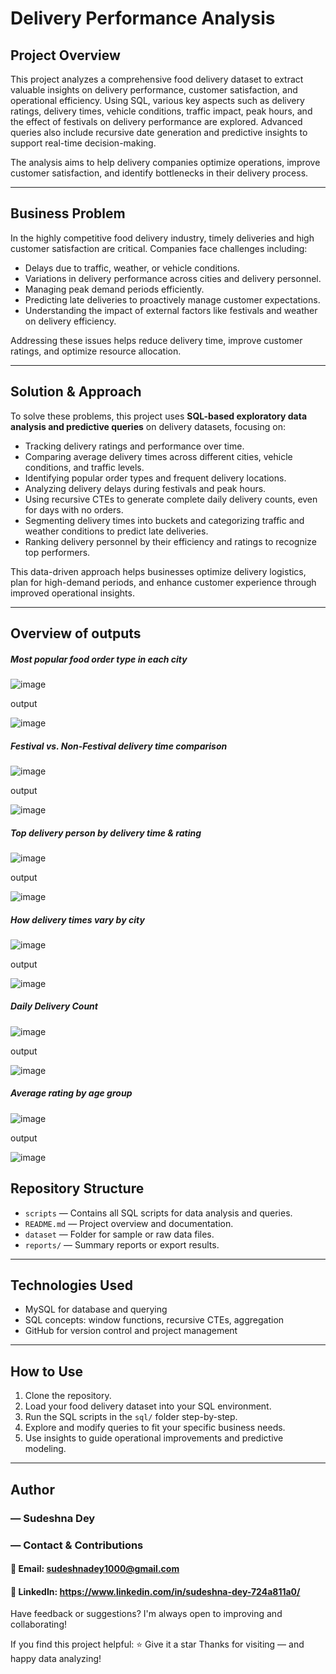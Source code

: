 
# Delivery Performance Analysis 

## Project Overview

This project analyzes a comprehensive food delivery dataset to extract valuable insights on delivery performance, customer satisfaction, and operational efficiency. Using SQL, various key aspects such as delivery ratings, delivery times, vehicle conditions, traffic impact, peak hours, and the effect of festivals on delivery performance are explored. Advanced queries also include recursive date generation and predictive insights to support real-time decision-making.

The analysis aims to help delivery companies optimize operations, improve customer satisfaction, and identify bottlenecks in their delivery process.

---

## Business Problem

In the highly competitive food delivery industry, timely deliveries and high customer satisfaction are critical. Companies face challenges including:

- Delays due to traffic, weather, or vehicle conditions.
- Variations in delivery performance across cities and delivery personnel.
- Managing peak demand periods efficiently.
- Predicting late deliveries to proactively manage customer expectations.
- Understanding the impact of external factors like festivals and weather on delivery efficiency.

Addressing these issues helps reduce delivery time, improve customer ratings, and optimize resource allocation.

---

## Solution & Approach

To solve these problems, this project uses **SQL-based exploratory data analysis and predictive queries** on delivery datasets, focusing on:

- Tracking delivery ratings and performance over time.
- Comparing average delivery times across different cities, vehicle conditions, and traffic levels.
- Identifying popular order types and frequent delivery locations.
- Analyzing delivery delays during festivals and peak hours.
- Using recursive CTEs to generate complete daily delivery counts, even for days with no orders.
- Segmenting delivery times into buckets and categorizing traffic and weather conditions to predict late deliveries.
- Ranking delivery personnel by their efficiency and ratings to recognize top performers.

This data-driven approach helps businesses optimize delivery logistics, plan for high-demand periods, and enhance customer experience through improved operational insights.

---


## Overview of outputs

##### Most popular food order type in each city

![image](https://github.com/user-attachments/assets/fc9151f4-4748-4497-b458-d796e1595f62)

output

![image](https://github.com/user-attachments/assets/e3c87a8f-43d7-4e09-8308-ad37c1b5bd77)

##### Festival vs. Non-Festival delivery time comparison

![image](https://github.com/user-attachments/assets/be66004e-205e-4c88-a4b6-8feaea9f1e1d)

output

![image](https://github.com/user-attachments/assets/66b35de3-9491-4b07-ac7a-11e4b6563020)

##### Top delivery person by delivery time & rating

![image](https://github.com/user-attachments/assets/9bcd2fbc-d238-4b14-9846-220a90b3bde8)

output

![image](https://github.com/user-attachments/assets/26608dc2-eeca-4c43-873a-4b13c604170c)

##### How delivery times vary by city

![image](https://github.com/user-attachments/assets/3ee68bcc-632e-4c10-974b-bbc0ff347e8c)

output

![image](https://github.com/user-attachments/assets/d6767f96-40b9-47fa-b827-69f41055d754)

##### Daily Delivery Count 

![image](https://github.com/user-attachments/assets/176f7b92-e433-4e03-bbf5-0d7a815a05b6)

output

![image](https://github.com/user-attachments/assets/1d829ef8-05e5-4372-8549-73336a599873)

#####  Average rating by age group

![image](https://github.com/user-attachments/assets/b62dc563-48e7-4859-96d9-6fc6068cb0a3)

output

![image](https://github.com/user-attachments/assets/94cf8f57-8860-46f3-94fd-dd9197ed4bf1)











## Repository Structure

- `scripts` — Contains all SQL scripts for data analysis and queries.
- `README.md` — Project overview and documentation.
- `dataset` — Folder for sample or raw data files.
- `reports/` — Summary reports or export results.

---

## Technologies Used

- MySQL for database and querying
- SQL concepts: window functions, recursive CTEs, aggregation
- GitHub for version control and project management


---

## How to Use

1. Clone the repository.
2. Load your food delivery dataset into your SQL environment.
3. Run the SQL scripts in the `sql/` folder step-by-step.
4. Explore and modify queries to fit your specific business needs.
5. Use insights to guide operational improvements and predictive modeling.

---

## Author
### — Sudeshna Dey
###  — Contact & Contributions

#### 📧 Email: sudeshnadey1000@gmail.com
#### 🔗 LinkedIn: https://www.linkedin.com/in/sudeshna-dey-724a811a0/
 Have feedback or suggestions? I'm always open to improving and collaborating!
 
If you find this project helpful:
⭐ Give it a star
Thanks for visiting — and happy data analyzing!

